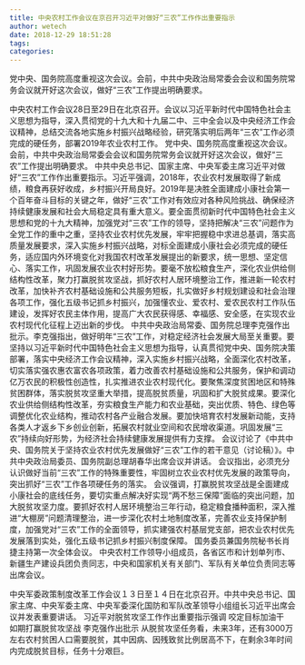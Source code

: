 ```yaml
---
title: 中央农村工作会议在京召开习近平对做好“三农”工作作出重要指示
author: wetech
date: 2018-12-29 18:51:28
tags: 
categories: 
---
```

党中央、国务院高度重视这次会议。会前，中共中央政治局常委会会议和国务院常务会议就开好这次会议，做好“三农”工作提出明确要求。
<!-- more -->
中央农村工作会议28日至29日在北京召开。会议以习近平新时代中国特色社会主义思想为指导，深入贯彻党的十九大和十九届二中、三中全会以及中央经济工作会议精神，总结交流各地实施乡村振兴战略经验，研究落实明后两年“三农”工作必须完成的硬任务，部署2019年农业农村工作。
党中央、国务院高度重视这次会议。会前，中共中央政治局常委会会议和国务院常务会议就开好这次会议，做好“三农”工作提出明确要求。
中共中央总书记、国家主席、中央军委主席习近平对做好“三农”工作作出重要指示。习近平强调，2018年，农业农村发展取得了新成绩，粮食再获好收成，乡村振兴开局良好。2019年是决胜全面建成小康社会第一个百年奋斗目标的关键之年，做好“三农”工作对有效应对各种风险挑战、确保经济持续健康发展和社会大局稳定具有重大意义。要全面贯彻新时代中国特色社会主义思想和党的十九大精神，加强党对“三农”工作的领导，坚持把解决“三农”问题作为全党工作的重中之重，坚持农业农村优先发展，牢牢把握稳中求进总基调，落实高质量发展要求，深入实施乡村振兴战略，对标全面建成小康社会必须完成的硬任务，适应国内外环境变化对我国农村改革发展提出的新要求，统一思想、坚定信心、落实工作，巩固发展农业农村好形势。要毫不放松粮食生产，深化农业供给侧结构性改革，聚力打赢脱贫攻坚战，抓好农村人居环境整治工作，推进新一轮农村改革，加快补齐农村基础设施和公共服务短板，扎实做好乡村规划建设和社会治理各项工作，强化五级书记抓乡村振兴，加强懂农业、爱农村、爱农民农村工作队伍建设，发挥好农民主体作用，提高广大农民获得感、幸福感、安全感，在实现农业农村现代化征程上迈出新的步伐。
中共中央政治局常委、国务院总理李克强作出批示。李克强指出，做好明年“三农”工作，对稳定经济社会发展大局至关重要。要坚持以习近平新时代中国特色社会主义思想为指导，认真贯彻党中央、国务院决策部署，落实中央经济工作会议精神，深入实施乡村振兴战略，全面深化农村改革，切实落实强农惠农富农各项政策，着力改善农村基础设施和公共服务，保护和调动亿万农民的积极性创造性，扎实推进农业农村现代化。要聚焦深度贫困地区和特殊贫困群体，落实脱贫攻坚重大举措，提高脱贫质量，巩固和扩大脱贫成果。要深化农业供给侧结构性改革，夯实粮食生产能力和农业基础，突出优质、特色、绿色等调整优化农业结构，推动农村各产业融合发展。要加快培育农村发展新动能，支持各类人才返乡下乡创业创新，拓展农村就业空间和农民增收渠道。巩固发展“三农”持续向好形势，为经济社会持续健康发展提供有力支撑。
会议讨论了《中共中央、国务院关于坚持农业农村优先发展做好“三农”工作的若干意见（讨论稿）》。中共中央政治局委员、国务院副总理胡春华出席会议并讲话。
会议指出，必须充分认识做好当前“三农”工作的特殊重要性，牢固树立农业农村优先发展的政策导向，突出抓好“三农”工作各项硬任务的落实。
会议强调，打赢脱贫攻坚战是全面建成小康社会的底线任务，要切实重点解决好实现“两不愁三保障”面临的突出问题，加大脱贫攻坚力度。要抓好农村人居环境整治三年行动，稳定粮食播种面积，深入推进“大棚房”问题清理整治，进一步深化农村土地制度改革，完善农业支持保护制度，加强党对“三农”工作的全面领导，抓实建强农村基层党支部，把农业农村优先发展落到实处，强化五级书记抓乡村振兴制度保障。
国务委员兼国务院秘书长肖捷主持第一次全体会议。
中央农村工作领导小组成员，各省区市和计划单列市、新疆生产建设兵团负责同志，中央和国家机关有关部门、军队有关单位负责同志等出席会议。
 
 
中央军委政策制度改革工作会议１３日至１４日在北京召开。中共中央总书记、国家主席、中央军委主席、中央军委深化国防和军队改革领导小组组长习近平出席会议并发表重要讲话。
习近平对脱贫攻坚工作作出重要指示强调咬定目标加油干　如期打赢脱贫攻坚战李克强作出批示
从脱贫攻坚任务看，未来3年，还有3000万左右农村贫困人口需要脱贫，其中因病、因残致贫比例居高不下，在剩余3年时间内完成脱贫目标，任务十分艰巨。

